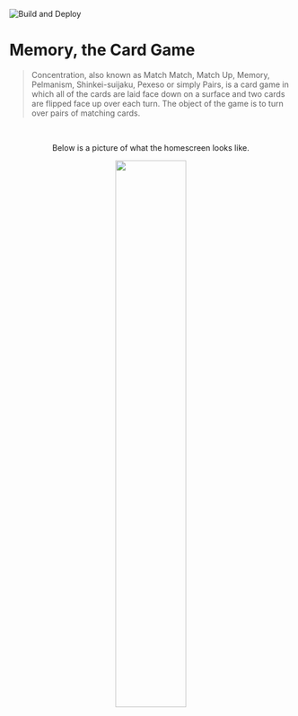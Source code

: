 ![Build and Deploy](https://github.com/MikevPeeren/Memory-Card-Game/workflows/Build%20and%20Deploy/badge.svg)

# Memory, the Card Game

> Concentration, also known as Match Match, Match Up, Memory, Pelmanism, Shinkei-suijaku, Pexeso or simply Pairs, is a card
> game in which all of the cards are laid face down on a surface and two cards are flipped face up over each turn.
> The object of the game is to turn over pairs of matching cards.

<br>
<p align="center">
  Below is a picture of what the homescreen looks like.
</p>

<p align="center">
  <img width="50%" height="50%" src="https://i.imgur.com/fgQLjUx.png">
</p>
